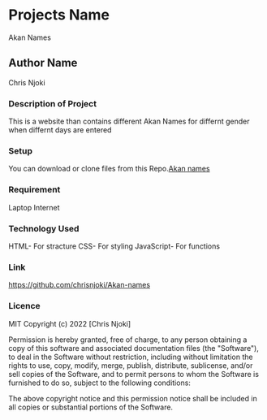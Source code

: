 # Projects Name
Akan Names

## Author Name
Chris Njoki

### Description of Project
This is a website than contains different Akan Names for differnt gender when differnt days are entered

### Setup
You can download or clone files from this Repo.[Akan names](https://github.com/chrisnjoki/Akan-names.git)

### Requirement
Laptop
Internet

### Technology Used
HTML- For stracture 
CSS- For styling
JavaScript- For functions

### Link
https://github.com/chrisnjoki/Akan-names

### Licence
MIT Copyright (c) 2022 [Chris Njoki]

Permission is hereby granted, free of charge, to any person obtaining a copy of this software and associated documentation files (the "Software"), to deal in the Software without restriction, including without limitation the rights to use, copy, modify, merge, publish, distribute, sublicense, and/or sell copies of the Software, and to permit persons to whom the Software is furnished to do so, subject to the following conditions:

The above copyright notice and this permission notice shall be included in all copies or substantial portions of the Software.